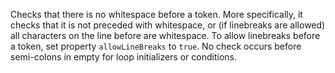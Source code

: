 Checks that there is no whitespace before a token. More specifically, it
checks that it is not preceded with whitespace, or (if linebreaks are
allowed) all characters on the line before are whitespace. To allow
linebreaks before a token, set property `allowLineBreaks` to `true`. No
check occurs before semi-colons in empty for loop initializers or
conditions.
